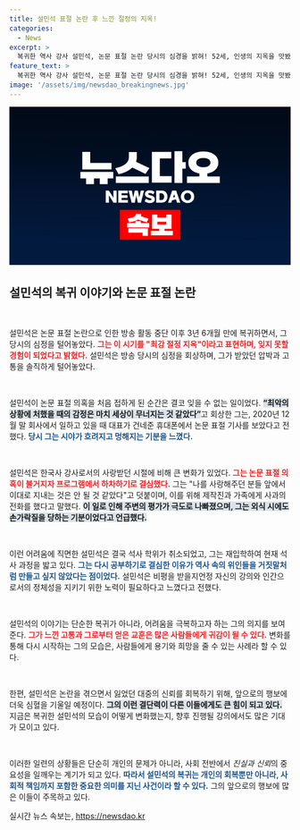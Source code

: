 ```yaml
---
title: 설민석 표절 논란 후 느낀 절정의 지옥!
categories:
  - News
excerpt: >
  복귀한 역사 강사 설민석, 논문 표절 논란 당시의 심경을 밝혀! 52세, 인생의 지옥을 맛봤다며 슬픈 이야기 전해. 그의 결단과 재도전이 과연 새로운 이정표가 될까?
feature_text: >
  복귀한 역사 강사 설민석, 논문 표절 논란 당시의 심경을 밝혀! 52세, 인생의 지옥을 맛봤다며 슬픈 이야기 전해. 그의 결단과 재도전이 과연 새로운 이정표가 될까?
image: '/assets/img/newsdao_breakingnews.jpg'
---
```


<p><img src="/assets/img/newsdao_breakingnews.jpg" alt="ontimetimes 속보" /></p>

<h2 data-ke-size="size26">설민석의 복귀 이야기와 논문 표절 논란</h2>

<p data-ke-size="size16">&nbsp;</p>

<p>설민석은 논문 표절 논란으로 인한 방송 활동 중단 이후 3년 6개월 만에 복귀하면서, 그 당시의 심정을 털어놓았다. <b><span style="color: #ee2323;">그는 이 시기를 "최강 절정 지옥"이라고 표현하며, 잊지 못할 경험이 되었다고 밝혔다.</span></b> 설민석은 방송 당시의 심정을 회상하며, 그가 받았던 압박과 고통을 솔직하게 털어놓았다.</p>

<p data-ke-size="size16">&nbsp;</p>

<p>설민석이 논문 표절 의혹을 처음 접하게 된 순간은 결코 잊을 수 없는 일이었다. <b><span style="background-color: #21538527;">“최악의 상황에 처했을 때의 감정은 마치 세상이 무너지는 것 같았다”</span></b>고 회상한 그는, 2020년 12월 말 회사에서 일하고 있을 때 대표가 건네준 휴대폰에서 논문 표절 기사를 보았다고 전했다. <b><span style="color: #1a5490;">당시 그는 시야가 흐려지고 멍해지는 기분을 느꼈다.</span></b> </p>

<p data-ke-size="size16">&nbsp;</p>

<p>설민석은 한국사 강사로서의 사랑받던 시절에 비해 큰 변화가 있었다. <b><span style="color: #ee2323;">그는 논문 표절 의혹이 불거지자 프로그램에서 하차하기로 결심했다.</span></b> 그는 "나를 사랑해주던 분들 앞에서 이대로 지내는 것은 안 될 것 같았다"고 덧붙이며, 이를 위해 제작진과 가족에게 사과의 전화를 했다고 말했다. <b><span style="background-color: #21538527;">이 일로 인해 주변의 평가가 극도로 나빠졌으며, 그는 외식 시에도 손가락질을 당하는 기분이었다고 언급했다.</span></b></p>

<p data-ke-size="size16">&nbsp;</p>

<p>이런 어려움에 직면한 설민석은 결국 석사 학위가 취소되었고, 그는 재입학하여 현재 석사 과정을 밟고 있다. <b><span style="color: #1a5490;">그는 다시 공부하기로 결심한 이유가 역사 속의 위인들을 거짓말처럼 만들고 싶지 않았다는 점이었다.</span></b> 설민석은 비평을 받을지언정 자신의 강의와 인간으로서의 정체성을 지키기 위한 노력이 필요하다고 느꼈다고 전했다.</p>

<p data-ke-size="size16">&nbsp;</p>

<p>설민석의 이야기는 단순한 복귀가 아니라, 어려움을 극복하고자 하는 그의 의지를 보여준다. <b><span style="color: #ee2323;">그가 느낀 고통과 그로부터 얻은 교훈은 많은 사람들에게 귀감이 될 수 있다.</span></b> 변화를 통해 다시 시작하는 그의 모습은, 사람들에게 용기와 희망을 줄 수 있는 사례라 할 수 있다.</p>

<p data-ke-size="size16">&nbsp;</p>

<p>한편, 설민석은 논란을 겪으면서 잃었던 대중의 신뢰를 회복하기 위해, 앞으로의 행보에 더욱 심혈을 기울일 예정이다. <b><span style="background-color: #21538527;">그의 이런 결단력이 다른 이들에게도 큰 힘이 되고 있다.</span></b> 지금은 복귀한 설민석의 모습이 어떻게 변화했는지, 향후 진행될 강의에서도 많은 기대가 모이고 있다.</p>

<p data-ke-size="size16">&nbsp;</p>

<p>이러한 일련의 상황들은 단순히 개인의 문제가 아니라, 사회 전반에서 <em>진실과 신뢰</em>의 중요성을 일깨우는 계기가 되고 있다. <b><span style="color: #1a5490;">따라서 설민석의 복귀는 개인의 회복뿐만 아니라, 사회적 책임까지 포함한 중요한 의미를 지닌 사건이라 할 수 있다.</span></b> 그의 앞으로의 행보에 많은 이들이 주목하고 있다.</p>
실시간 뉴스 속보는, <a href="https://newsdao.kr" rel="dofollow">https://newsdao.kr</a>


